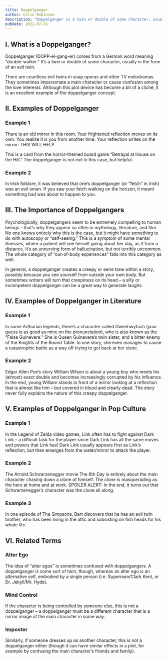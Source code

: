 ```yaml
---
title: Doppelganger
author: Colin Robinson
description: "Doppelganger is a twin or double of some character, usually in the form of an evil twin. They sometimes impersonate a main character or cause confusion among the love interests."
pubDate: 2022-07-15
---
```


## I. What is a Doppelganger?
Doppelganger (DOPP-el-gang-er) comes from a German word meaning “double-walker.” It’s a twin or double of some character, usually in the form of an evil twin.

There are countless evil twins in soap operas and other TV melodramas. They sometimes impersonate a main character or cause confusion among the love interests. Although this plot device has become a bit of a cliché, it is an excellent example of the doppelganger concept.

## II. Examples of Doppelganger
### Example 1
There is an old mirror in this room. Your frightened reflection moves on its own. You realize it is you from another time. Your reflection writes on the mirror: THIS WILL HELP.

This is a card from the horror-themed board game “Betrayal at House on the Hill.” The doppelganger is not evil in this case, but helpful.

### Example 2
In Irish folklore, it was believed that one’s doppelganger (or “fetch” in Irish) was an evil omen. If you saw your fetch walking on the horizon, it meant something bad was about to happen to you.

## III. The Importance of Doppelgangers
Psychologically, doppelgangers seem to be extremely compelling to human beings – that’s why they appear so often in mythology, literature, and film. No one knows entirely why this is the case, but it might have something to do with autoscopy or “self-seeing.” This is a symptom of some mental illnesses, where a patient will see herself going about her day, as if from a distance. It’s an unnerving form of hallucination, but not terribly uncommon. The whole category of “out-of-body experiences” falls into this category as well.

In general, a doppelganger creates a creepy or eerie tone within a story, possibly because you see yourself from outside your own body. But sometimes writers will turn that creepiness on its head – a silly or incompetent doppelganger can be a great way to generate laughs.

## IV. Examples of Doppelganger in Literature
### Example 1
In some Arthurian legends, there’s a character called Gwenhwyfach (your guess is as good as mine on the pronunciation), who is also known as the “False Guinevere.” She is Queen Guinevere’s twin sister, and a bitter enemy of the Knights of the Round Table. In one story, she even manages to cause a catastrophic battle as a way off trying to get back at her sister.

### Example 2
Edgar Allen Poe’s story William Wilson is about a young boy who meets his (almost) exact double and becomes increasingly corrupted by his influence. In the end, young William stands in front of a mirror looking at a reflection that is almost like him – but covered in blood and clearly dead. The story never fully explains the nature of this creepy doppelganger.



## V. Examples of Doppelganger in Pop Culture
### Example 1
In the Legend of Zelda video games, Link often has to fight against Dark Link – a difficult task for the player since Dark Link has all the same moves and powers that Link has! Dark Link usually appears first as Link’s reflection, but then emerges from the water/mirror to attack the player.

### Example 2
The Arnold Schwarzenegger movie The 6th Day is entirely about the main character chasing down a clone of himself. The clone is masquerading as the hero at home and at work. SPOILER ALERT: In the end, it turns out that Schwarzenegger’s character was the clone all along.

### Example 3
In one episode of The Simpsons, Bart discovers that he has an evil twin brother, who has been living in the attic and subsisting on fish heads for his whole life.

## VI. Related Terms
### Alter Ego
The idea of “alter egos” is sometimes confused with doppelgangers. A doppelganger is some sort of twin, though, whereas an alter ego is an alternative self, embodied by a single person (i.e. Superman/Clark Kent, or Dr. Jekyll/Mr. Hyde).

### Mind Control
If the character is being controlled by someone else, this is not a doppelganger – a doppelganger must be a different character that is a mirror image of the main character in some way.

### Imposter
Similarly, if someone dresses up as another character, this is not a doppelganger either (though it can have similar effects in a plot, for example by confusing the main character’s friends and family).